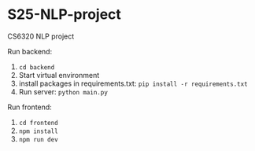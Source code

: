 # S25-NLP-project
CS6320 NLP project

Run backend:
1) `cd backend`
2) Start virtual environment
3) install packages in requirements.txt: `pip install -r requirements.txt`
4) Run server: `python main.py`


Run frontend:
1) `cd frontend`
2) `npm install`
3) `npm run dev`
